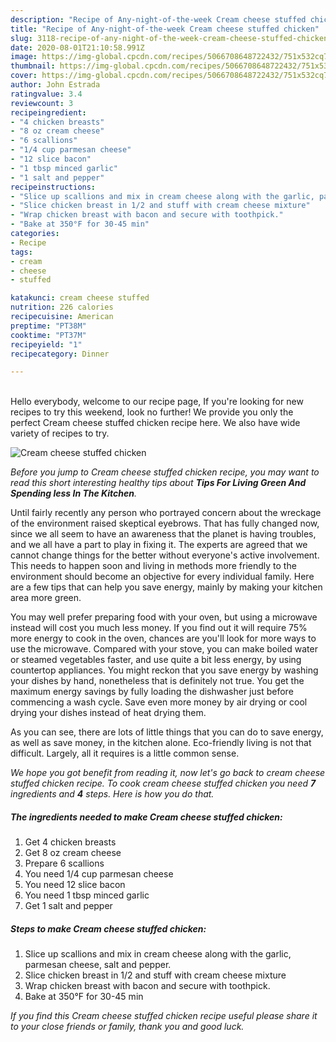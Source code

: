 ```yaml
---
description: "Recipe of Any-night-of-the-week Cream cheese stuffed chicken"
title: "Recipe of Any-night-of-the-week Cream cheese stuffed chicken"
slug: 3118-recipe-of-any-night-of-the-week-cream-cheese-stuffed-chicken
date: 2020-08-01T21:10:58.991Z
image: https://img-global.cpcdn.com/recipes/5066708648722432/751x532cq70/cream-cheese-stuffed-chicken-recipe-main-photo.jpg
thumbnail: https://img-global.cpcdn.com/recipes/5066708648722432/751x532cq70/cream-cheese-stuffed-chicken-recipe-main-photo.jpg
cover: https://img-global.cpcdn.com/recipes/5066708648722432/751x532cq70/cream-cheese-stuffed-chicken-recipe-main-photo.jpg
author: John Estrada
ratingvalue: 3.4
reviewcount: 3
recipeingredient:
- "4 chicken breasts"
- "8 oz cream cheese"
- "6 scallions"
- "1/4 cup parmesan cheese"
- "12 slice bacon"
- "1 tbsp minced garlic"
- "1 salt and pepper"
recipeinstructions:
- "Slice up scallions and mix in cream cheese along with the garlic, parmesan cheese, salt and pepper."
- "Slice chicken breast in 1/2 and stuff with cream cheese mixture"
- "Wrap chicken breast with bacon and secure with toothpick."
- "Bake at 350°F for 30-45 min"
categories:
- Recipe
tags:
- cream
- cheese
- stuffed

katakunci: cream cheese stuffed 
nutrition: 226 calories
recipecuisine: American
preptime: "PT38M"
cooktime: "PT37M"
recipeyield: "1"
recipecategory: Dinner

---
```

<br>
Hello everybody, welcome to our recipe page, If you're looking for new recipes to try this weekend, look no further! We provide you only the perfect Cream cheese stuffed chicken recipe here. We also have wide variety of recipes to try.
<br>


![Cream cheese stuffed chicken](https://img-global.cpcdn.com/recipes/5066708648722432/751x532cq70/cream-cheese-stuffed-chicken-recipe-main-photo.jpg)

<i>Before you jump to Cream cheese stuffed chicken recipe, you may want to read this short interesting healthy tips about 
<strong>Tips For Living Green And Spending less In The Kitchen</strong>.</i>
</br>

Until fairly recently any person who portrayed concern about the wreckage of the environment raised skeptical eyebrows. That has fully changed now, since we all seem to have an awareness that the planet is having troubles, and we all have a part to play in fixing it. The experts are agreed that we cannot change things for the better without everyone's active involvement. This needs to happen soon and living in methods more friendly to the environment should become an objective for every individual family. Here are a few tips that can help you save energy, mainly by making your kitchen area more green.

You may well prefer preparing food with your oven, but using a microwave instead will cost you much less money. If you find out it will require 75% more energy to cook in the oven, chances are you'll look for more ways to use the microwave. Compared with your stove, you can make boiled water or steamed vegetables faster, and use quite a bit less energy, by using countertop appliances. You might reckon that you save energy by washing your dishes by hand, nonetheless that is definitely not true. You get the maximum energy savings by fully loading the dishwasher just before commencing a wash cycle. Save even more money by air drying or cool drying your dishes instead of heat drying them.

As you can see, there are lots of little things that you can do to save energy, as well as save money, in the kitchen alone. Eco-friendly living is not that difficult. Largely, all it requires is a little common sense.


<i>We hope you got benefit from reading it, now let's go back to cream cheese stuffed chicken recipe. To cook cream cheese stuffed chicken you need <strong>7</strong> ingredients and <strong>4</strong> steps. Here is how you do that.
</i>

##### The ingredients needed to make Cream cheese stuffed chicken:

1. Get 4 chicken breasts
1. Get 8 oz cream cheese
1. Prepare 6 scallions
1. You need 1/4 cup parmesan cheese
1. You need 12 slice bacon
1. You need 1 tbsp minced garlic
1. Get 1 salt and pepper


##### Steps to make Cream cheese stuffed chicken:

1. Slice up scallions and mix in cream cheese along with the garlic, parmesan cheese, salt and pepper.
1. Slice chicken breast in 1/2 and stuff with cream cheese mixture
1. Wrap chicken breast with bacon and secure with toothpick.
1. Bake at 350°F for 30-45 min


<i>If you find this Cream cheese stuffed chicken recipe useful please share it to your close friends or family, thank you and good luck.</i>
